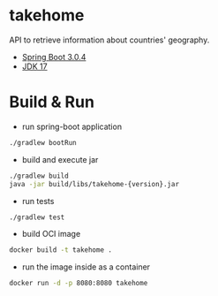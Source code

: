 # takehome
API to retrieve information about countries' geography. 
 
* [Spring Boot 3.0.4](https://start.spring.io/)
* [JDK 17](https://www.oracle.com/java/technologies/javase/jdk17-archive-downloads.html)

# Build & Run 

* run spring-boot application
```bash
./gradlew bootRun
```

* build and execute jar
```bash
./gradlew build
java -jar build/libs/takehome-{version}.jar
```

* run tests
```bash
./gradlew test
```

* build OCI image  
```bash
docker build -t takehome .
```

* run the image inside as a container
```bash
docker run -d -p 8080:8080 takehome
```